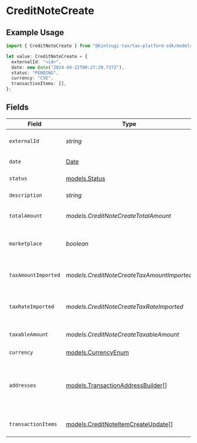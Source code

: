 # CreditNoteCreate

## Example Usage

```typescript
import { CreditNoteCreate } from "@kintsugi-tax/tax-platform-sdk/models";

let value: CreditNoteCreate = {
  externalId: "<id>",
  date: new Date("2024-04-22T00:27:29.737Z"),
  status: "PENDING",
  currency: "CVE",
  transactionItems: [],
};
```

## Fields

| Field                                                                                                                                                  | Type                                                                                                                                                   | Required                                                                                                                                               | Description                                                                                                                                            |
| ------------------------------------------------------------------------------------------------------------------------------------------------------ | ------------------------------------------------------------------------------------------------------------------------------------------------------ | ------------------------------------------------------------------------------------------------------------------------------------------------------ | ------------------------------------------------------------------------------------------------------------------------------------------------------ |
| `externalId`                                                                                                                                           | *string*                                                                                                                                               | :heavy_check_mark:                                                                                                                                     | Unique identifier for the credit note in the external system.                                                                                          |
| `date`                                                                                                                                                 | [Date](https://developer.mozilla.org/en-US/docs/Web/JavaScript/Reference/Global_Objects/Date)                                                          | :heavy_check_mark:                                                                                                                                     | Date when the credit note was issued or created.                                                                                                       |
| `status`                                                                                                                                               | [models.Status](../models/status.md)                                                                                                                   | :heavy_check_mark:                                                                                                                                     | Current state of the credit note in its lifecycle.                                                                                                     |
| `description`                                                                                                                                          | *string*                                                                                                                                               | :heavy_minus_sign:                                                                                                                                     | Brief explanation or reason for issuing the credit note.                                                                                               |
| `totalAmount`                                                                                                                                          | *models.CreditNoteCreateTotalAmount*                                                                                                                   | :heavy_minus_sign:                                                                                                                                     | Total monetary value of the credit note, including all items and taxes.                                                                                |
| `marketplace`                                                                                                                                          | *boolean*                                                                                                                                              | :heavy_minus_sign:                                                                                                                                     | Indicates whether this credit note is associated with a marketplace transaction.                                                                       |
| `taxAmountImported`                                                                                                                                    | *models.CreditNoteCreateTaxAmountImported*                                                                                                             | :heavy_minus_sign:                                                                                                                                     | Pre-calculated total tax amount for the entire credit note, if provided by the external system.                                                        |
| `taxRateImported`                                                                                                                                      | *models.CreditNoteCreateTaxRateImported*                                                                                                               | :heavy_minus_sign:                                                                                                                                     | Pre-calculated overall tax rate for the credit note, if provided by the external system.                                                               |
| `taxableAmount`                                                                                                                                        | *models.CreditNoteCreateTaxableAmount*                                                                                                                 | :heavy_minus_sign:                                                                                                                                     | Total portion of the credit note amount subject to taxation.                                                                                           |
| `currency`                                                                                                                                             | [models.CurrencyEnum](../models/currencyenum.md)                                                                                                       | :heavy_check_mark:                                                                                                                                     | N/A                                                                                                                                                    |
| `addresses`                                                                                                                                            | [models.TransactionAddressBuilder](../models/transactionaddressbuilder.md)[]                                                                           | :heavy_minus_sign:                                                                                                                                     | A list of TransactionAddressBuilder objects or None if no addresses are provided. This field represents the addresses associated with the transaction. |
| `transactionItems`                                                                                                                                     | [models.CreditNoteItemCreateUpdate](../models/creditnoteitemcreateupdate.md)[]                                                                         | :heavy_check_mark:                                                                                                                                     | Detailed list of individual items included in this credit note.                                                                                        |